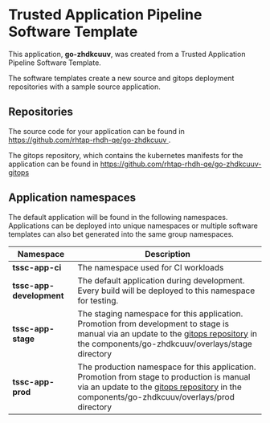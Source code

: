 # Trusted Application Pipeline Software Template

This application, **go-zhdkcuuv**, was created from a Trusted Application Pipeline Software Template.

The software templates create a new source and gitops deployment repositories with a sample source application. 

## Repositories

The source code for your application can be found in [https://github.com/rhtap-rhdh-qe/go-zhdkcuuv ](https://github.com/rhtap-rhdh-qe/go-zhdkcuuv ).
 
The gitops repository, which contains the kubernetes manifests for the application can be found in 
[https://github.com/rhtap-rhdh-qe/go-zhdkcuuv-gitops ](https://github.com/rhtap-rhdh-qe/go-zhdkcuuv-gitops ) 

## Application namespaces 

The default application will be found in the following namespaces. Applications can be deployed into unique namespaces or multiple software templates can also bet generated into the same group namespaces.  

|  Namespace   |  Description   |  
| -------- | -------- |
| **tssc-app-ci** | The namespace used for CI workloads |
| **tssc-app-development** | The default application during development. Every build will be deployed to this namespace for testing. |
| **tssc-app-stage** | The staging namespace for this application. Promotion from development to stage is manual via an update to the [gitops repository](https://github.com/rhtap-rhdh-qe/go-zhdkcuuv-gitops ) in the components/go-zhdkcuuv/overlays/stage directory |
| **tssc-app-prod** | The production namespace for this application. Promotion from stage to production is manual via an update to the [gitops repository](https://github.com/rhtap-rhdh-qe/go-zhdkcuuv-gitops ) in the components/go-zhdkcuuv/overlays/prod directory |